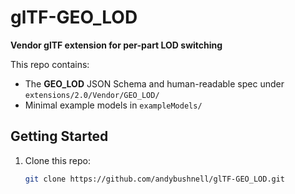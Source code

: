 # glTF-GEO_LOD

**Vendor glTF extension for per-part LOD switching**

This repo contains:

- The **GEO_LOD** JSON Schema and human-readable spec under  
  `extensions/2.0/Vendor/GEO_LOD/`  
- Minimal example models in `exampleModels/`  


## Getting Started

1. Clone this repo:
   ```bash
   git clone https://github.com/andybushnell/glTF-GEO_LOD.git
